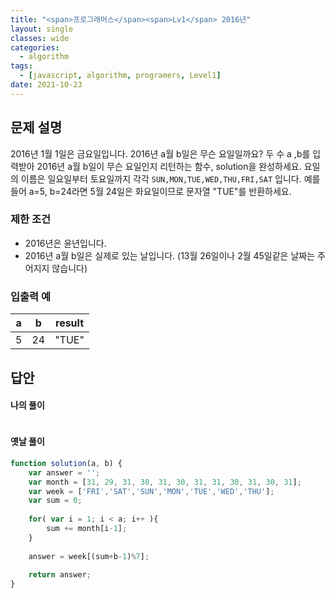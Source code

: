 ```yaml
---
title: "<span>프로그래머스</span><span>Lv1</span> 2016년"
layout: single
classes: wide
categories:
  - algorithm
tags:
  - [javascript, algorithm, programers, Level1]
date: 2021-10-23
---
```


## 문제 설명
2016년 1월 1일은 금요일입니다. 2016년 a월 b일은 무슨 요일일까요? 두 수 a ,b를 입력받아 2016년 a월 b일이 무슨 요일인지 리턴하는 함수, solution을 완성하세요. 요일의 이름은 일요일부터 토요일까지 각각 `SUN,MON,TUE,WED,THU,FRI,SAT`
입니다. 예를 들어 a=5, b=24라면 5월 24일은 화요일이므로 문자열 "TUE"를 반환하세요.

### 제한 조건
* 2016년은 윤년입니다.
* 2016년 a월 b일은 실제로 있는 날입니다. (13월 26일이나 2월 45일같은 날짜는 주어지지 않습니다)

### 입출력 예

|a|b|result|
|-|-|-|
|5|24|"TUE"|

## 답안
#### 나의 풀이
```javascript

```


#### 옛날 풀이
```javascript
function solution(a, b) {
    var answer = '';
    var month = [31, 29, 31, 30, 31, 30, 31, 31, 30, 31, 30, 31];
    var week = ['FRI','SAT','SUN','MON','TUE','WED','THU'];
    var sum = 0;
    
    for( var i = 1; i < a; i++ ){
        sum += month[i-1];
    }
    
    answer = week[(sum+b-1)%7];
    
    return answer;
}
```
